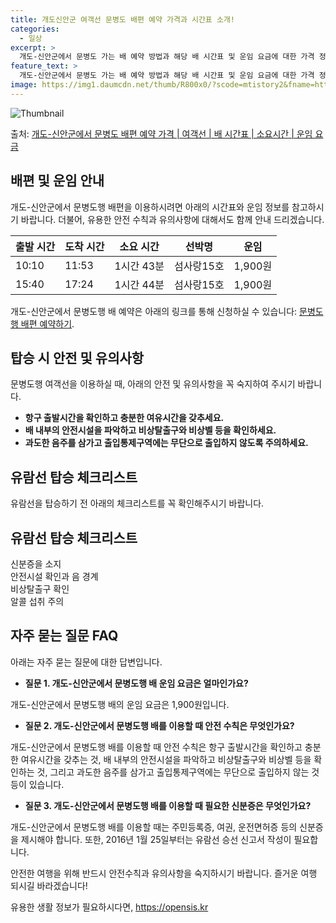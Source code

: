 ```yaml
---
title: 개도신안군 여객선 문병도 배편 예약 가격과 시간표 소개!
categories:
  - 일상
excerpt: >
  개도-신안군에서 문병도 가는 배 예약 방법과 해당 배 시간표 및 운임 요금에 대한 가격 정보를 안내 드리겠습니다. 안전하고 재밋는 문병도행 여행을 위해 아래 정보 참고하시기 바랍니다. 문병도행 배편 예약하기 👈 클릭개도-신안군에서 문병도행 배 시간표출발 시간도착 시간소요 시간선박명요금10:1011:531시간 43분섬사랑15호1,900원15:4017:241시간 44분섬사랑15호1,900원문병도행 배편 예약하기 👈 클릭개도-신안군에서 문병도행 여객선 탑승 시 이용수칙개도-신안군에서 문병도행 배 출항시간을 확인한다. 선박이 출항할 시간이 가까울수록 혼잡하므로 출발 전에 매표소를 미리 방문하여 충분한 여유시간을 확보합니다. 탑승 절차를 지켜 탑승합니다. 배가 도착하여 탑승을 한 후 차와 사람이 내려간 뒤에 탑승..
feature_text: >
  개도-신안군에서 문병도 가는 배 예약 방법과 해당 배 시간표 및 운임 요금에 대한 가격 정보를 안내 드리겠습니다. 안전하고 재밋는 문병도행 여행을 위해 아래 정보 참고하시기 바랍니다. 문병도행 배편 예약하기 👈 클릭개도-신안군에서 문병도행 배 시간표출발 시간도착 시간소요 시간선박명요금10:1011:531시간 43분섬사랑15호1,900원15:4017:241시간 44분섬사랑15호1,900원문병도행 배편 예약하기 👈 클릭개도-신안군에서 문병도행 여객선 탑승 시 이용수칙개도-신안군에서 문병도행 배 출항시간을 확인한다. 선박이 출항할 시간이 가까울수록 혼잡하므로 출발 전에 매표소를 미리 방문하여 충분한 여유시간을 확보합니다. 탑승 절차를 지켜 탑승합니다. 배가 도착하여 탑승을 한 후 차와 사람이 내려간 뒤에 탑승..
image: https://img1.daumcdn.net/thumb/R800x0/?scode=mtistory2&fname=https%3A%2F%2Fblog.kakaocdn.net%2Fdn%2FehzAPE%2FbtsHCTEtism%2FQ3SAFehZD8TsHJ7zerxXG0%2Fimg.webp
---
```


![Thumbnail](https://img1.daumcdn.net/thumb/R800x0/?scode=mtistory2&fname=https%3A%2F%2Fblog.kakaocdn.net%2Fdn%2FehzAPE%2FbtsHCTEtism%2FQ3SAFehZD8TsHJ7zerxXG0%2Fimg.webp)

<p>출처: <a href="https://opensis.kr/entry/%EA%B0%9C%EB%8F%84-%EC%8B%A0%EC%95%88%EA%B5%B0%EC%97%90%EC%84%9C-%EB%AC%B8%EB%B3%91%EB%8F%84-%EB%B0%B0%ED%8E%B8-%EC%98%88%EC%95%BD-%EA%B0%80%EA%B2%A9-%EC%97%AC%EA%B0%9D%EC%84%A0-%EB%B0%B0-%EC%8B%9C%EA%B0%84%ED%91%9C-%EC%86%8C%EC%9A%94%EC%8B%9C%EA%B0%84-%EC%9A%B4%EC%9E%84-%EC%9A%94%EA%B8%88" rel="dofollow">개도-신안군에서 문병도 배편 예약 가격 | 여객선 | 배 시간표 | 소요시간 | 운임 요금</a> </p>

## 배편 및 운임 안내

개도-신안군에서 문병도행 배편을 이용하시려면 아래의 시간표와 운임 정보를 참고하시기 바랍니다. 더불어, 유용한 안전 수칙과 유의사항에
대해서도 함께 안내 드리겠습니다.

**출발 시간** | **도착 시간** | **소요 시간** | **선박명** | **운임**  
---|---|---|---|---  
10:10 | 11:53 | 1시간 43분 | 섬사랑15호 | 1,900원  
15:40 | 17:24 | 1시간 44분 | 섬사랑15호 | 1,900원  
  
개도-신안군에서 문병도행 배 예약은 아래의 링크를 통해 신청하실 수 있습니다: [문병도행 배편 예약하기](https://opensis.kr/entry/%EA%B0%9C%EB%8F%84-%EC%8B%A0%EC%95%88%EA%B5%B0%EC%97%90%EC%84%9C-%EB%AC%B8%EB%B3%91%EB%8F%84-%EB%B0%B0%ED%8E%B8-%EC%98%88%EC%95%BD-%EA%B0%80%EA%B2%A9-%EC%97%AC%EA%B0%9D%EC%84%A0-%EB%B0%B0-%EC%8B%9C%EA%B0%84%ED%91%9C-%EC%86%8C%EC%9A%94%EC%8B%9C%EA%B0%84-%EC%9A%B4%EC%9E%84-%EC%9A%94%EA%B8%88).

## 탑승 시 안전 및 유의사항

문병도행 여객선을 이용하실 때, 아래의 안전 및 유의사항을 꼭 숙지하여 주시기 바랍니다.

  * **항구 출발시간을 확인하고 충분한 여유시간을 갖추세요.**
  * **배 내부의 안전시설을 파악하고 비상탈출구와 비상벨 등을 확인하세요.**
  * **과도한 음주를 삼가고 출입통제구역에는 무단으로 출입하지 않도록 주의하세요.**

## 유람선 탑승 체크리스트

유람선을 탑승하기 전 아래의 체크리스트를 꼭 확인해주시기 바랍니다.

**유람선 탑승 체크리스트**  
---  
신분증을 소지  
안전시설 확인과 음 경계  
비상탈출구 확인  
알콜 섭취 주의  
  
## 자주 묻는 질문 FAQ

아래는 자주 묻는 질문에 대한 답변입니다.

  * **질문 1. 개도-신안군에서 문병도행 배 운임 요금은 얼마인가요?**

개도-신안군에서 문병도행 배의 운임 요금은 1,900원입니다.

  * **질문 2. 개도-신안군에서 문병도행 배를 이용할 때 안전 수칙은 무엇인가요?**

개도-신안군에서 문병도행 배를 이용할 때 안전 수칙은 항구 출발시간을 확인하고 충분한 여유시간을 갖추는 것, 배 내부의 안전시설을 파악하고
비상탈출구와 비상벨 등을 확인하는 것, 그리고 과도한 음주를 삼가고 출입통제구역에는 무단으로 출입하지 않는 것 등이 있습니다.

  * **질문 3. 개도-신안군에서 문병도행 배를 이용할 때 필요한 신분증은 무엇인가요?**

개도-신안군에서 문병도행 배를 이용할 때는 주민등록증, 여권, 운전면허증 등의 신분증을 제시해야 합니다. 또한, 2016년 1월 25일부터는
유람선 승선 신고서 작성이 필요합니다.

안전한 여행을 위해 반드시 안전수칙과 유의사항을 숙지하시기 바랍니다. 즐거운 여행 되시길 바라겠습니다!

 

유용한 생활 정보가 필요하시다면, <a href="https://opensis.kr" rel="dofollow">https://opensis.kr</a>


